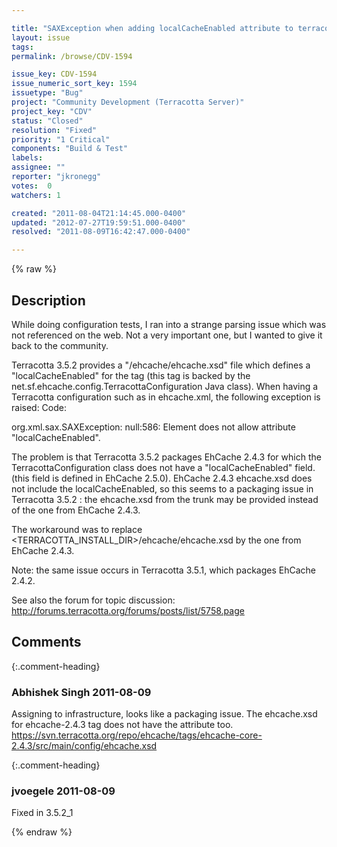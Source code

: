 ```yaml
---

title: "SAXException when adding localCacheEnabled attribute to terracotta 3.5.1 configuration"
layout: issue
tags: 
permalink: /browse/CDV-1594

issue_key: CDV-1594
issue_numeric_sort_key: 1594
issuetype: "Bug"
project: "Community Development (Terracotta Server)"
project_key: "CDV"
status: "Closed"
resolution: "Fixed"
priority: "1 Critical"
components: "Build & Test"
labels: 
assignee: ""
reporter: "jkronegg"
votes:  0
watchers: 1

created: "2011-08-04T21:14:45.000-0400"
updated: "2012-07-27T19:59:51.000-0400"
resolved: "2011-08-09T16:42:47.000-0400"

---
```




{% raw %}



## Description

<div markdown="1" class="description">

While doing configuration tests, I ran into a strange parsing issue which was not referenced on the web. Not a very important one, but I wanted to give it back to the community.

Terracotta 3.5.2 provides a "/ehcache/ehcache.xsd" file which defines a "localCacheEnabled" for the <terracotta> tag (this tag is backed by the net.sf.ehcache.config.TerracottaConfiguration Java class). When having a Terracotta configuration such as <terracotta localCacheEnabled="false"/> in ehcache.xml, the following exception is raised:
Code:

 org.xml.sax.SAXException: null:586: Element <terracotta> does not allow attribute "localCacheEnabled".



The problem is that Terracotta 3.5.2 packages EhCache 2.4.3 for which the TerracottaConfiguration class does not have a "localCacheEnabled" field. (this field is defined in EhCache 2.5.0). EhCache 2.4.3 ehcache.xsd does not include the localCacheEnabled, so this seems to a packaging issue in Terracotta 3.5.2 : the ehcache.xsd from the trunk may be provided instead of the one from EhCache 2.4.3.

The workaround was to replace <TERRACOTTA\_INSTALL\_DIR>/ehcache/ehcache.xsd by the one from EhCache 2.4.3.

Note: the same issue occurs in Terracotta 3.5.1, which packages EhCache 2.4.2.

See also the forum for topic discussion: http://forums.terracotta.org/forums/posts/list/5758.page

</div>

## Comments


{:.comment-heading}
### **Abhishek Singh** <span class="date">2011-08-09</span>

<div markdown="1" class="comment">

Assigning to infrastructure, looks like a packaging issue. The ehcache.xsd for ehcache-2.4.3 tag does not have the attribute too.
https://svn.terracotta.org/repo/ehcache/tags/ehcache-core-2.4.3/src/main/config/ehcache.xsd



</div>


{:.comment-heading}
### **jvoegele** <span class="date">2011-08-09</span>

<div markdown="1" class="comment">

Fixed in 3.5.2\_1

</div>



{% endraw %}
